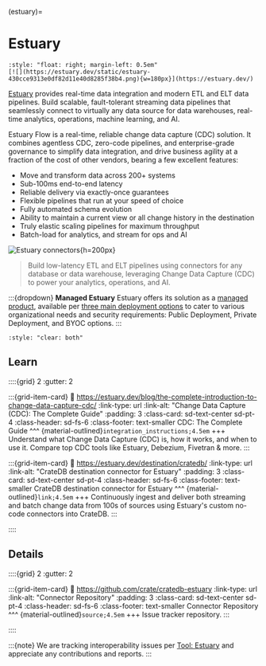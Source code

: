 (estuary)=

# Estuary

```{div}
:style: "float: right; margin-left: 0.5em"
[![](https://estuary.dev/static/estuary-430cce9313e0df82d11e40d8285f38b4.png){w=180px}](https://estuary.dev/)
```

[Estuary] provides real-time data integration and modern ETL and ELT data pipelines.
Build scalable, fault-tolerant streaming data pipelines that seamlessly connect
to virtually any data source for data warehouses, real-time analytics, operations,
machine learning, and AI.

Estuary Flow is a real-time, reliable change data capture
(CDC) solution. It combines agentless CDC, zero-code pipelines,
and enterprise-grade governance to simplify data integration,
and drive business agility at a fraction of the cost of other
vendors, bearing a few excellent features:

- Move and transform data across 200+ systems
- Sub-100ms end-to-end latency
- Reliable delivery via exactly-once guarantees
- Flexible pipelines that run at your speed of choice
- Fully automated schema evolution
- Ability to maintain a current view or all change history in the destination
- Truly elastic scaling pipelines for maximum throughput
- Batch-load for analytics, and stream for ops and AI

![Estuary connectors](https://estuary.dev/static/f6d26b4e4c7ed825e241372f4c3d8804/9b7d3/real-time-graphic.webp){h=200px}

> Build low-latency ETL and ELT pipelines using connectors for any database
> or data warehouse, leveraging Change Data Capture (CDC) to power your
> analytics, operations, and AI.

:::{dropdown} **Managed Estuary**
Estuary offers its solution as a [managed product][Estuary managed], available
per [three main deployment options][Estuary Deployment] to cater to various
organizational needs and security requirements: Public Deployment,
Private Deployment, and BYOC options.
:::

```{div}
:style: "clear: both"
```

## Learn

::::{grid} 2
:gutter: 2

:::{grid-item-card}
:link: https://estuary.dev/blog/the-complete-introduction-to-change-data-capture-cdc/
:link-type: url
:link-alt: "Change Data Capture (CDC): The Complete Guide"
:padding: 3
:class-card: sd-text-center sd-pt-4
:class-header: sd-fs-6
:class-footer: text-smaller
CDC: The Complete Guide
^^^
{material-outlined}`integration_instructions;4.5em`
+++
Understand what Change Data Capture (CDC) is, how it works, and when to use it.
Compare top CDC tools like Estuary, Debezium, Fivetran & more.
:::

:::{grid-item-card}
:link: https://estuary.dev/destination/cratedb/
:link-type: url
:link-alt: "CrateDB destination connector for Estuary"
:padding: 3
:class-card: sd-text-center sd-pt-4
:class-header: sd-fs-6
:class-footer: text-smaller
CrateDB destination connector for Estuary
^^^
{material-outlined}`link;4.5em`
+++
Continuously ingest and deliver both streaming and batch change data from
100s of sources using Estuary's custom no-code connectors into CrateDB.
:::

::::

## Details

::::{grid} 2
:gutter: 2

:::{grid-item-card}
:link: https://github.com/crate/cratedb-estuary
:link-type: url
:link-alt: "Connector Repository"
:padding: 3
:class-card: sd-text-center sd-pt-4
:class-header: sd-fs-6
:class-footer: text-smaller
Connector Repository
^^^
{material-outlined}`source;4.5em`
+++
Issue tracker repository.
:::

::::

:::{note}
We are tracking interoperability issues per [Tool: Estuary] and appreciate
any contributions and reports.
:::


[Estuary]: https://estuary.dev/
[Estuary Managed]: https://estuary.dev/product/
[Estuary Deployment]: https://estuary.dev/deployment-options/
[Tool: Estuary]: https://github.com/crate/crate/labels/tool%3A%20Estuary
